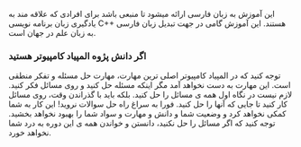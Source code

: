 این آموزش به زبان فارسی ارائه میشود تا منبعی باشد برای افرادی که علاقه مند به یادگیری زبان برنامه نویسی C++ هستند. این آموزش گامی در جهت تبدیل زبان فارسی به زبان علم در جهان است.

### اگر دانش پژوه المپیاد کامپیوتر هستید
توجه کنید که در المپیاد کامپیوتر اصلی ترین مهارت، مهارت حل مسئله و تفکر منطقی است. این مهارت به دست نخواهد آمد مگر اینکه مسئله حل کنید و روی مسائل فکر کنید.
لازم نیست در نگاه اول همه ی مسائل را حل کنید. بلکه باید با گذراندن وقت، روی مسائل کار کنید تا جایی که آنها را حل کنید. فورا به سراغ راه حل سوالات نروید!
این کار به شما کمکی نخواهد کرد و وضعیت شما و دانش و مهارت و سواد شما را بهبود نخواهد بخشید. 
توجه کنید که اگر مسائل را حل نکنید، دانستن و خواندن همه ی این دوره به درد شما نخواهد خورد.
